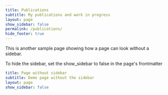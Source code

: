 ```yaml
---
title: Publications
subtitle: My publications and work in progress
layout: page
show_sidebar: false
permalink: /publications/
hide_footer: true
---
```


This is another sample page showing how a page can look without a sidebar. 

To hide the sidebar, set the show_sidebar to false in the page's frontmatter

```yml
title: Page without sidebar
subtitle: Demo page without the sidebar
layout: page
show_sidebar: false
```
